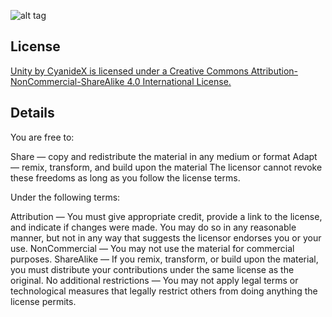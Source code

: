 ![alt tag](https://i.creativecommons.org/l/by-nc-sa/4.0/88x31.png)

License
------

[Unity by CyanideX is licensed under a Creative Commons Attribution-NonCommercial-ShareAlike 4.0 International License.](http://creativecommons.org/licenses/by-nc-sa/4.0/)

Details
------
You are free to:

Share — copy and redistribute the material in any medium or format
Adapt — remix, transform, and build upon the material
The licensor cannot revoke these freedoms as long as you follow the license terms.

Under the following terms:

Attribution — You must give appropriate credit, provide a link to the license, and indicate if changes were made. You may do so in any reasonable manner, but not in any way that suggests the licensor endorses you or your use.
NonCommercial — You may not use the material for commercial purposes.
ShareAlike — If you remix, transform, or build upon the material, you must distribute your contributions under the same license as the original.
No additional restrictions — You may not apply legal terms or technological measures that legally restrict others from doing anything the license permits.